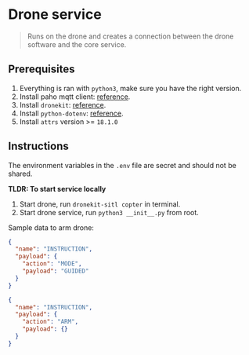 # Drone service

> Runs on the drone and creates a connection between the drone software and the core service.

## Prerequisites

1. Everything is ran with `python3`, make sure you have the right version.
2. Install paho mqtt client: [reference](https://www.eclipse.org/paho/index.php?page=clients/python/index.php).
3. Install `dronekit`: [reference](https://dronekit-python.readthedocs.io/en/latest/guide/quick_start.html).
4. Install `python-dotenv`: [reference](https://pypi.org/project/python-dotenv/).
5. Install `attrs` version >= `18.1.0`

## Instructions

The environment variables in the `.env` file are secret and should not be shared.

**TLDR: To start service locally**

1. Start drone, run `dronekit-sitl copter` in terminal.
2. Start drone service, run `python3 __init__.py` from root.


Sample data to arm drone:
```json
{
  "name": "INSTRUCTION",
  "payload": {
    "action": "MODE",
    "payload": "GUIDED"
  }
}
```
```json
{
  "name": "INSTRUCTION",
  "payload": {
    "action": "ARM",
    "payload": {}
  }
}
```